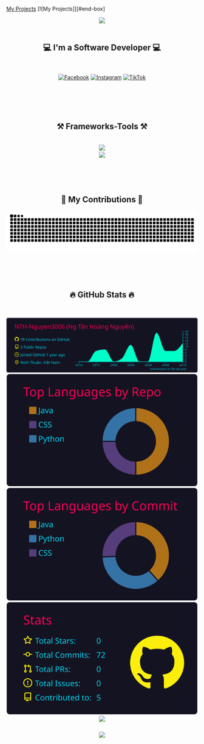 [My Projects](#end-box)
[![My Projects]][#end-box]
<!-- <h1 align="center">
    
</h1> -->

<div align="center">
  <img src="https://readme-typing-svg.herokuapp.com/?font=Righteous&size=35&center=true&vCenter=true&width=500&height=70&duration=4000&lines=Hi+There!+👋;+I'm+Hoang+Nguyen!;" />
</div>
<br>

<!-- <div align="center"> 
    <img src="https://i.imgur.com/WAh7Ok0.gif" />
</div> -->

<h2 align="center">💻 I'm a Software Developer 💻</h2>
<br/>

<div align="center"> 
  <!-- <a href="mailto:hoangnguyen30607@gmail.com">
    <img src="https://img.shields.io/badge/Gmail-333333?style=for-the-badge&logo=gmail&logoColor=red" />
  </a>
  <a href="https://www.facebook.com/profile.php?id=100042511698313" target="_blank">
    <img src="https://img.shields.io/badge/facebook-0077B5?style=for-the-badge&logo=facebook&logoColor=white" target="_blank" />
  </a>
  <a href="https://nguyen3006-it.github.io/My-Infomaion/" target="_blank">
     <img src="https://img.shields.io/badge/infomation-FF5722?style=for-the-badge&logo=todoist&logoColor=white" target="_blank" />
  </a> -->
  
  [![Facebook](https://img.shields.io/badge/Facebook-%231877F2.svg?logo=Facebook&logoColor=white)](https://facebook.com/https://www.facebook.com/h.nguyen.3006/) 
  [![Instagram](https://img.shields.io/badge/Instagram-%23E4405F.svg?logo=Instagram&logoColor=white)](https://www.instagram.com/nthnguyen3006/) 
  [![TikTok](https://img.shields.io/badge/TikTok-%23000000.svg?logo=TikTok&logoColor=white)](https://tiktok.com/@https://www.tiktok.com/@userzkaxgu6zys)

</div>

<div class="github-animation-coding" align="center">
  <!-- <img src="httdivs://github.com/thanhtin4401/thanhtin4401/assets/85281544/a65ececb-7042-4a69-b9a6-71381c48b003" alt="giphy" /> -->
  <!-- <img class="computer-coding" width="40%" height=292 src="https://cdn.dribbble.com/users/330915/screenshots/3587000/media/cf9c914d04e017ab821bab2ee0bb87cb.gif" /> -->
  <img width="500" heigh="500 src="https://media.tenor.com/2fXbn6Xtt0UAAAAM/software-software-development.gif" />
</div>

<br/><br/>

<h2 align="center">⚒️ Frameworks-Tools ⚒️</h2>
<br/>
<div align="center">
    <!-- <img src="https://skillicons.dev/icons?i=nodejs,github,gitlab,express,firebase,mongodb" /><br>
    <img src="https://skillicons.dev/icons?i=react,angular,electron,next,javascript,typescript,d3,redux,styledcomponents" /><br>
    <img src="https://skillicons.dev/icons?i=jenkins,bootstrap,mui,mysql,html,css,sass,tailwind,vscode,figma,xd,ps,git" /> -->
    <img src="https://skillicons.dev/icons?i=python,github,java,net,sqlite,mysql" /><br>
    <img src="https://skillicons.dev/icons?i=vscode,django,flask,fastapi,html,css" /> 
</div>
<br>

<br/><br/>

<div align="center">
  <h2>🐍 My Contributions 🐍</h2>
<!--   <picture>
    <source media="(prefers-color-scheme: dark)" srcset="https://raw.githubusercontent.com/Nguyen3006-IT/Nguyen3006-IT/output/github-contribution-grid-snake-dark.svg">
    <source media="(prefers-color-scheme: light)" srcset="https://raw.githubusercontent.com/Nguyen3006-IT/Nguyen3006-IT/output/github-contribution-grid-snake.svg">
    <img alt="github contribution grid snake animation" src="https://raw.githubusercontent.com/platane/platane/output/github-contribution-grid-snake.svg">
  </picture> -->
    <img src="https://raw.githubusercontent.com/NTH-Nguyen3006/NTH-Nguyen3006/output/github-contribution-grid-snake.svg" />
</div>

<br/><br>
<br>
<h2 align="center">🔥 GitHub Stats 🔥</h2>
<br>
<div align=center>
<!-- username là tên github -->
  <!-- <a href="#" title="hoangnguyen">
    <img width="315" align="center" src="https://github-readme-stats.vercel.app/api/top-langs/?username=Nguyen3006-IT&hide=cython,c,c%2b%2b&layout=donut" />
  </a>
  <a href="#" title="...">
    <img align="right" width="434" src="https://github-readme-stats.vercel.app/api?username=Nguyen3006-IT&show_icons=true&theme=react&border_color=61dafb&hide_border=true" />
  </a> -->
  
  [![](https://raw.githubusercontent.com/NTH-Nguyen3006/NTH-Nguyen3006/main/profile-summary-card-output/2077/0-profile-details.svg)](https://github.com/vn7n24fzkq/github-profile-summary-cards)
  [![](https://raw.githubusercontent.com/NTH-Nguyen3006/NTH-Nguyen3006/main/profile-summary-card-output/2077/1-repos-per-language.svg)](https://github.com/vn7n24fzkq/github-profile-summary-cards) [![](https://raw.githubusercontent.com/NTH-Nguyen3006/NTH-Nguyen3006/main/profile-summary-card-output/2077/2-most-commit-language.svg)](https://github.com/vn7n24fzkq/github-profile-summary-cards)
  [![](https://raw.githubusercontent.com/NTH-Nguyen3006/NTH-Nguyen3006/main/profile-summary-card-output/2077/3-stats.svg)](https://github.com/vn7n24fzkq/github-profile-summary-cards) [![](https://raw.githubusercontent.com/Nguyen3006-IT/Nguyen3006-IT/main/profile-summary-card-output/2077/4-productive-time.svg)](https://github.com/vn7n24fzkq/github-profile-summary-cards)
</div>

<h3 align="center">
    <img src="https://readme-typing-svg.herokuapp.com/?font=Righteous&size=30&center=true&vCenter=true&width=500&height=70&duration=4000&lines=Thanks+for+visiting!+✌️;+Shoot+me+a+message+on+Facebook!;I'm+always+down+to+collab+:)">
</h3>


<!-- # 💻Tech Stack
![C#](https://img.shields.io/badge/c%23-%23239120.svg?style=flat&logo=c-sharp&logoColor=white) ![Python](https://img.shields.io/badge/python-3670A0?style=flat&logo=python&logoColor=ffdd54) ![Kotlin](https://img.shields.io/badge/kotlin-%230095D5.svg?style=flat&logo=kotlin&logoColor=white) ![SQLite](https://img.shields.io/badge/sqlite-%2307405e.svg?style=flat&logo=sqlite&logoColor=white) ![MySQL](https://img.shields.io/badge/mysql-%2300f.svg?style=flat&logo=mysql&logoColor=white) ![HTML5](https://img.shields.io/badge/html5-%23E34F26.svg?style=flat&logo=html5&logoColor=white) ![Java](https://img.shields.io/badge/java-%23ED8B00.svg?style=flat&logo=java&logoColor=white) ![CSS3](https://img.shields.io/badge/css3-%231572B6.svg?style=flat&logo=css3&logoColor=white) ![Flask](https://img.shields.io/badge/flask-%23000.svg?style=flat&logo=flask&logoColor=white) ![Django](https://img.shields.io/badge/django-%23092E20.svg?style=flat&logo=django&logoColor=white) ![Spring](https://img.shields.io/badge/spring-%236DB33F.svg?style=flat&logo=spring&logoColor=white)
# 📊GitHub Stats :
---
[![](https://visitcount.itsvg.in/api?id=Nguyen3006-IT&icon=0&color=7)](https://visitcount.itsvg.in) -->

<div id="end-box">
    <!-- Nội dung của phần Section One -->
</div>
